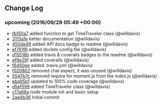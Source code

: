 ## Change Log

### upcoming (2016/09/28 05:49 +00:00)
- [fb150a7](https://github.com/willdavis/discrete-time/commit/fb150a7edf0523738e7de86a078f5248e9eb1d46) added function to get TimeTraveler class (@willdavis)
- [3113a1e](https://github.com/willdavis/discrete-time/commit/3113a1e1d81723b12083929b828d35ce0eae4ade) better documentation (@willdavis)
- [450de49](https://github.com/willdavis/discrete-time/commit/450de493b56acb82f64eea55aa263b3ad9543373) added API docs badge to readme (@willdavis)
- [ef761f6](https://github.com/willdavis/discrete-time/commit/ef761f6b8627d710f4b969145acbd7415cc006c3) added doclets config file (@willdavis)
- [d15518b](https://github.com/willdavis/discrete-time/commit/d15518bb178c4a386f97047baf769400d6b6c0ae) added travis & coveralls badges to the readme (@willdavis)
- [ef9e29f](https://github.com/willdavis/discrete-time/commit/ef9e29f77c45e97184fca9b2474ed0f1733566a2) added coveralls (@willdavis)
- [f6450ee](https://github.com/willdavis/discrete-time/commit/f6450ee0b6a9e79d562013bf97a3ffe2dc3d0b53) added .travis.yml (@willdavis)
- [f020802](https://github.com/willdavis/discrete-time/commit/f0208025bcf7918907bed0c6990af347b733602c) removed chai expect, it was unused (@willdavis)
- [5547b7c](https://github.com/willdavis/discrete-time/commit/5547b7c8d4fcacfe510e49bcf5116cc4caf6ed62) removed require for moment.js from the index.js (@willdavis)
- [eba95b1](https://github.com/willdavis/discrete-time/commit/eba95b1f04fa3a59489dc5515ee96082b8d01bbd) updated to 100% code coverage (@willdavis)
- [d5ef599](https://github.com/willdavis/discrete-time/commit/d5ef5994d2b155e63b5b8e6e2cf4f8caab0d3dec) added TimeTraveler class (@willdavis)
- [c17a66a](https://github.com/willdavis/discrete-time/commit/c17a66a3cfb46a2ad8f1f059cdb3a3d00ba1976b) node module init and basic setup
- [2ae4b36](https://github.com/willdavis/discrete-time/commit/2ae4b36f54a0867170330315ea0010f64dc03e80) Initial commit
